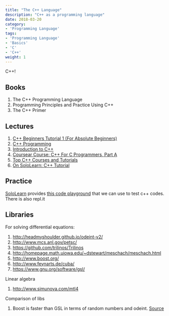 ```yaml
---
title: "The C++ Language"
description: "C++ as a programming language"
date: 2018-03-20
category:
- 'Programming Language'
tags:
- 'Programming Language'
- 'Basics'
- 'C'
- 'C++'
weight: 1
---
```


C++!


## Books

1. The C++ Programming Language
2. Programming Principles and Practice Using C++
3. The C++ Primer


## Lectures

1. [C++ Beginners Tutorial 1 (For Absolute Beginners)](https://www.youtube.com/watch?v=ki3B8a-jLrE)
2. [C++ Programming](https://www.youtube.com/watch?v=Rub-JsjMhWY)
3. [Introduction to C++](https://ocw.mit.edu/courses/electrical-engineering-and-computer-science/6-096-introduction-to-c-january-iap-2011/)
4. [Coursear Course: C++ For C Programmers, Part A](https://www.coursera.org/learn/c-plus-plus-a)
5. [Top C++ Courses and Tutorials](https://www.udemy.com/courses/development/programming-languages/C-plus-plus-tutorials/)
6. [On SoloLearn: C++ Tutorial](https://www.sololearn.com/Course/CPlusPlus/)


## Practice

[SoloLearn](https://code.sololearn.com/#cpp) provides [this code playground](https://code.sololearn.com/#cpp) that we can use to test c++ codes. There is also repl.it

## Libraries

For solving differential equations:

1. http://headmyshoulder.github.io/odeint-v2/
2. http://www.mcs.anl.gov/petsc/
3. https://github.com/trilinos/Trilinos
4. http://homepage.math.uiowa.edu/~dstewart/meschach/meschach.html
5. http://www.boost.org/
6. http://www.feynarts.de/cuba/
7. https://www.gnu.org/software/gsl/


Linear algebra

1. http://www.simunova.com/mtl4


Comparison of libs

1. Boost is faster than GSL in terms of random numbers and odeint. [Source](https://dilawarnotes.wordpress.com/2016/04/21/benchmark-ode-solver-gsl-vs-boost-odeint-library/)

